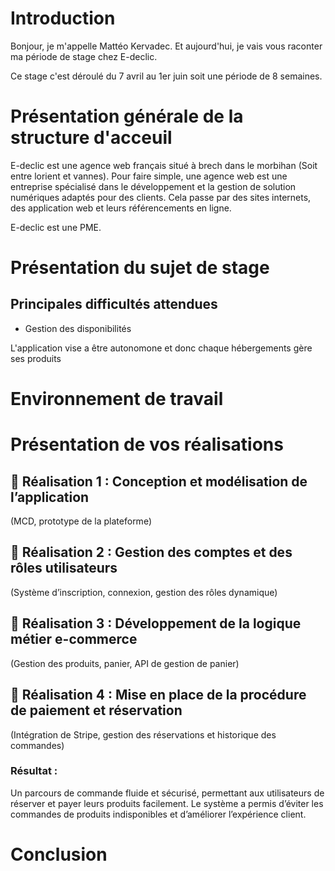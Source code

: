 <!-- Texte Soutennace -->
# Introduction

Bonjour, je m'appelle Mattéo Kervadec. Et aujourd'hui, je vais vous raconter ma période de stage chez E-declic.

Ce stage c'est déroulé du 7 avril au 1er juin soit une période de 8 semaines.

# Présentation générale de la structure d'acceuil

E-declic est une agence web français situé à brech dans le morbihan (Soit entre lorient et vannes). Pour faire simple, une agence web est une entreprise spécialisé dans le développement et la gestion de solution numériques adaptés pour des clients. Cela passe par des sites internets, des application web et leurs référencements en ligne.

E-declic est une PME.

# Présentation du sujet de stage

## Principales difficultés attendues

- Gestion des disponibilités

L'application vise a être autonomone et donc chaque hébergements gère ses produits


# Environnement de travail



# Présentation de vos réalisations

## 📌 Réalisation 1 : Conception et modélisation de l’application

(MCD, prototype de la plateforme)

## 📌 Réalisation 2 : Gestion des comptes et des rôles utilisateurs

(Système d’inscription, connexion, gestion des rôles dynamique)

## 📌 Réalisation 3 : Développement de la logique métier e-commerce

(Gestion des produits, panier, API de gestion de panier)

## 📌 Réalisation 4 : Mise en place de la procédure de paiement et réservation

(Intégration de Stripe, gestion des réservations et historique des commandes)

### Résultat :

Un parcours de commande fluide et sécurisé, permettant aux utilisateurs de réserver et payer leurs produits facilement. Le système a permis d’éviter les commandes de produits indisponibles et d’améliorer l’expérience client.

# Conclusion